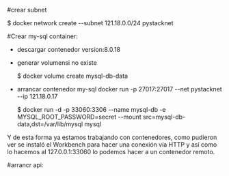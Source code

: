 #crear subnet

$ docker network create --subnet 121.18.0.0/24 pystacknet


#Crear my-sql container:

- descargar contenedor
	version:8.0.18
- generar volumensi no existe

	$ docker volume create mysql-db-data

- arrancar contenedor my-sql
	docker run  -p 27017:27017 --net pystacknet --ip 121.18.0.17

	$ docker run -d -p 33060:3306 --name mysql-db  -e MYSQL_ROOT_PASSWORD=secret --mount src=mysql-db-data,dst=/var/lib/mysql mysql

Y de esta forma ya estamos trabajando con contenedores, como pudieron ver se instaló el Workbench para hacer una conexión vía HTTP y así como lo hacemos al 127.0.0.1:33060 lo podemos hacer a un contenedor remoto.

#arrancr api:

